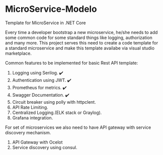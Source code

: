 # MicroService-Modelo
Template for MicroService in .NET Core

Every time a developer bootstrap a new microservice, he/she needs to add some common code for some standard things like logging, authorization and many more. This project serves this need to create a code template for a standard microservice and make this template availabe via visual studio marketplace.

Common features to be implemented for basic Rest API template:
1. Logging using Serilog. :heavy_check_mark:
2. Authentication using JWT. :heavy_check_mark:
3. Prometheus for metrics. :heavy_check_mark:
4. Swagger Documentation. :heavy_check_mark:
5. Circuit breaker using polly with httpclent.
6. API Rate Limiting.
7. Centralized Logging.(ELK stack or Graylog).
8. Grafana integration. 

For set of microservices we also need to have API gateway with service discovery mechanism.
1. API Gateway with Ocelot
2. Service discovery using consul. 

